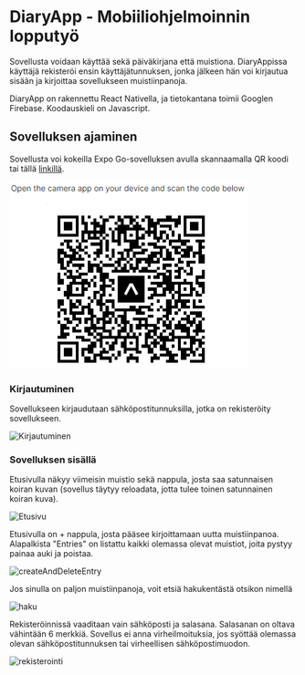 # DiaryApp - Mobiiliohjelmoinnin lopputyö

Sovellusta voidaan käyttää sekä päiväkirjana että muistiona. DiaryAppissa käyttäjä rekisteröi ensin käyttäjätunnuksen, jonka jälkeen hän voi kirjautua sisään ja kirjoittaa sovellukseen muistiinpanoja.

DiaryApp on rakennettu React Nativella, ja tietokantana toimii Googlen Firebase. Koodauskieli on Javascript.

## Sovelluksen ajaminen

Sovellusta voi kokeilla Expo Go-sovelluksen avulla skannaamalla QR koodi tai tällä [linkillä](exp://exp.host/@jumboo/Diary_Harjoitustyo?release-channel=default).

![QR Code](/assets/qr.png "DiaryApp QR code")


### Kirjautuminen

Sovellukseen kirjaudutaan sähköpostitunnuksilla, jotka on rekisteröity sovellukseen.

![Kirjautuminen](https://media4.giphy.com/media/ocM8ETwp7umujadsj6/giphy.gif?cid=790b76113fdac282bf0f6882d938b7e0705d844ac80c7d5c&rid=giphy.gif&ct=g)

### Sovelluksen sisällä

Etusivulla näkyy viimeisin muistio sekä nappula, josta saa satunnaisen koiran kuvan (sovellus täytyy reloadata, jotta tulee toinen satunnainen koiran kuva).

![Etusivu](https://media0.giphy.com/media/bKKpGoyEUGIw4TwEzC/giphy.gif?cid=790b7611ad392d61ab89c17e3602123056a5d7d555b747bd&rid=giphy.gif&ct=g)




Etusivulla on + nappula, josta pääsee kirjoittamaan uutta muistiinpanoa. Alapalkista "Entries" on listattu kaikki olemassa olevat muistiot, joita pystyy painaa auki ja poistaa.

![createAndDeleteEntry](https://media3.giphy.com/media/AzJCSinqWCbXDG4oZa/giphy.gif?cid=790b7611981db1d9e70a21617949f399cb98ada913f1f778&rid=giphy.gif&ct=g)



Jos sinulla on paljon muistiinpanoja, voit etsiä hakukentästä otsikon nimellä

![haku](https://media0.giphy.com/media/oQ6dyus5ObxF7LcDW4/giphy.gif?cid=790b761156e25f3144b1757daec29bc08e7cf08bb76f7d5d&rid=giphy.gif&ct=g)



Rekisteröinnissä vaaditaan vain sähköposti ja salasana. Salasanan on oltava vähintään 6 merkkiä. Sovellus ei anna virheilmoituksia, jos syöttää olemassa olevan sähköpostitunnuksen tai virheellisen sähköpostimuodon.

![rekisterointi](https://media4.giphy.com/media/EAVFk09cLcoOvXJuHz/giphy.gif?cid=790b761199171d0c17f5dd1e7befbe8463938c1a5b947207&rid=giphy.gif&ct=g)